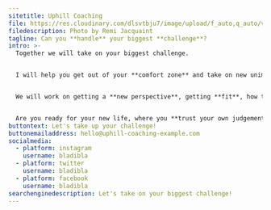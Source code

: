 ```yaml
---
sitetitle: Uphill Coaching
file: https://res.cloudinary.com/dlsvtbju7/image/upload/f_auto,q_auto/v1606682913/mimozu/fatih-altas-ppzbzmpdqqg-unsplash.jpg
filedescription: Photo by Remi Jacquaint
tagline: Can you **handle** your biggest **challenge**?
intro: >-
  Together we will take on your biggest challenge.


  I will help you get out of your **comfort zone** and take on new unimaginable challenges.


  We will work on getting a **new perspective**, getting **fit**, how to handle your **negative thoughts** and building **new habits** that you will benefit from for a lifetime.


  Are you ready for your new life, where you **trust your own judgement,** have **control** over any situation and you'll end up with a **new identity**?
buttontext: Let's take up your challenge!
buttonemailaddress: hello@uphill-coaching-example.com
socialmedia:
  - platform: instagram
    username: bladibla
  - platform: twitter
    username: bladibla
  - platform: facebook
    username: bladibla
searchenginedescription: Let's take on your biggest challenge!
---
```

